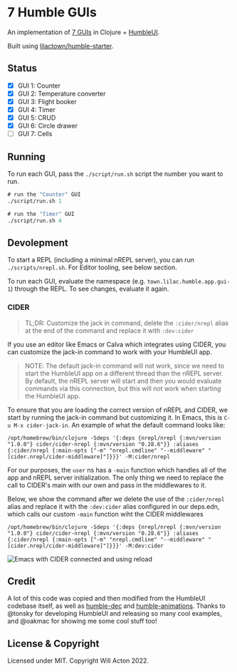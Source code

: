 # 7 Humble GUIs

An implementation of [7 GUIs](https://eugenkiss.github.io/7guis/tasks/) in
Clojure + [HumbleUI](https://github.com/HumbleUI/HumbleUI).

Built using [lilactown/humble-starter](https://github.com/lilactown/humble-starter).

## Status

- [x] GUI 1: Counter
- [x] GUI 2: Temperature converter
- [x] GUI 3: Flight booker
- [x] GUI 4: Timer
- [x] GUI 5: CRUD
- [x] GUI 6: Circle drawer
- [ ] GUI 7: Cells

## Running

To run each GUI, pass the `./script/run.sh` script the number you want to run.

```clojure
# run the "Counter" GUI
./script/run.sh 1

# run the "Timer" GUI
./script/run.sh 4
```

## Devolepment

To start a REPL (including a minimal nREPL server), you can run `./scripts/nrepl.sh`.
For Editor tooling, see below section.

To run each GUI, evaluate the namespace (e.g. `town.lilac.humble.app.gui-1`)
through the REPL. To see changes, evaluate it again.

### CIDER

> TL;DR: Customize the jack in command, delete the `:cider/nrepl` alias at the
> end of the command and replace it with `:dev:cider`

If you use an editor like Emacs or Calva which integrates using CIDER, you can
customize the jack-in command to work with your HumbleUI app.

> NOTE: The default jack-in command will not work, since we need to start the
> HumbleUI app on a different thread than the nREPL server. By default, the
> nREPL server will start and then you would evaluate commands via this
> connection, but this will not work when starting the HumbleUI app.

To ensure that you are loading the correct version of nREPL and CIDER, we start
by running the jack-in command but customizing it. In Emacs, this is
`C-u M-x cider-jack-in`. An example of what the default command looks like:

```
/opt/homebrew/bin/clojure -Sdeps '{:deps {nrepl/nrepl {:mvn/version "1.0.0"} cider/cider-nrepl {:mvn/version "0.28.6"}} :aliases {:cider/nrepl {:main-opts ["-m" "nrepl.cmdline" "--middleware" "[cider.nrepl/cider-middleware]"]}}}' -M:cider/nrepl
```

For our purposes, the `user` ns has a `-main` function which handles all of the
app and nREPL server initialization. The only thing we need to replace the call to
CIDER's main with our own and pass in the middlewares to it.

Below, we show the command after we delete the use of the `:cider/nrepl` alias
and replace it with the `:dev:cider` alias configured in our deps.edn, which
calls our custom `-main` function wiht the CIDER middlewares

```
/opt/homebrew/bin/clojure -Sdeps '{:deps {nrepl/nrepl {:mvn/version "1.0.0"} cider/cider-nrepl {:mvn/version "0.28.6"}} :aliases {:cider/nrepl {:main-opts ["-m" "nrepl.cmdline" "--middleware" "[cider.nrepl/cider-middleware]"]}}}' -M:dev:cider
```

![Emacs with CIDER connected and using reload](./cider-reload.png)

## Credit

A lot of this code was copied and then modified from the HumbleUI codebase
itself, as well as [humble-dec](https://github.com/tonsky/humble-deck/) and
[humble-animations](https://github.com/oakmac/humble-animations). Thanks to
@tonsky for developing HumbleUI and releasing so many cool examples, and @oakmac
for showing me some cool stuff too!

## License & Copyright

Licensed under MIT. Copyright Will Acton 2022.
